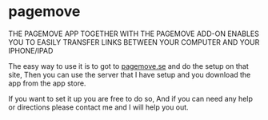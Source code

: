 pagemove
========

THE PAGEMOVE APP TOGETHER WITH THE PAGEMOVE ADD-ON   ENABLES YOU TO EASILY TRANSFER LINKS BETWEEN YOUR   COMPUTER AND YOUR IPHONE/IPAD

The easy way to use it is to got to [pagemove.se](http://pagemove.se) and do the setup on that site, Then you can use the server that I have setup and you download the app from the app store. 

If you want to set it up you are free to do so, And if you can need any help or directions please contact me and I will help you out.
